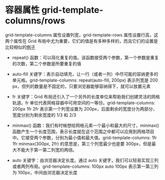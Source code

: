 # 容器属性 grid-template-columns/rows

grid-template-columns 属性设置列宽，grid-template-rows 属性设置行高，这两个属性在 Grid 布局中尤为重要，它们的值是有多种多样的，而且它们的设置是比较相似的[例子](https://stackblitz.com/edit/web-platform-f7a8uk?embed=1&file=styles.css&hideDevTools=1)
<br>

<v-clicks>

- repeat() 函数：可以简化重复的值。该函数接受两个参数，第一个参数是重复的次数，第二个参数是所要重复的值

- auto-fill 关键字：表示自动填充，让一行（或者一列）中尽可能的容纳更多的单元格。grid-template-columns: repeat(auto-fill, 200px) 表示列宽是 200 px，但列的数量是不固定的，只要浏览器能够容纳得下，就可以放置元素

- fr 关键字：Grid 布局还引入了一个另外的长度单位来帮助我们创建灵活的网格轨道。fr 单位代表网格容器中可用空间的一等份。grid-template-columns: 200px 1fr 2fr 表示第一个列宽设置为 200px，后面剩余的宽度分为两部分，宽度分别为剩余宽度的 1/3 和 2/3

- minmax() 函数：我们有时候想给网格元素一个最小和最大的尺寸，minmax() 函数产生一个长度范围，表示长度就在这个范围之中都可以应用到网格项目中。它接受两个参数，分别为最小值和最大值。grid-template-columns: 1fr 1fr minmax(300px, 2fr) 的意思是，第三个列宽最少也是要 300px，但是最大不能大于第一第二列宽的两倍。

- auto 关键字：由浏览器决定长度。通过 auto 关键字，我们可以轻易实现三列或者两列布局。grid-template-columns: 100px auto 100px 表示第一第三列为 100px，中间由浏览器决定长度

</v-clicks>

<style>
        p{
                font-size:14px;
        }
</style>
